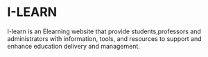 # I-LEARN
I-learn is an Elearning website that provide students,professors and administrators  with information, tools, and resources to support and enhance education delivery and management.
